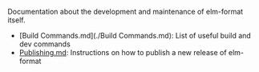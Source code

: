 
Documentation about the development and maintenance of elm-format itself.

- [Build Commands.md](./Build Commands.md): List of useful build and dev commands
- [Publishing.md](./Publishing.md): Instructions on how to publish a new release of elm-format
